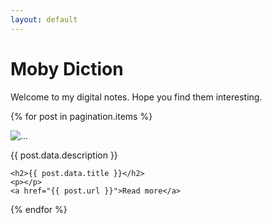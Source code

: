 ```yaml
---
layout: default
---
```

# Moby Diction
Welcome to my digital notes. Hope you find them interesting.

{% for post in pagination.items %}

  <div class="card" style="width: 18rem;">
    <img src="..." class="card-img-top" alt="...">
    <div class="card-body">
      <p class="card-text">{{ post.data.description }}</p>
    </div>
  </div>


    <h2>{{ post.data.title }}</h2>
    <p></p>
    <a href="{{ post.url }}">Read more</a>
{% endfor %}
